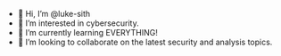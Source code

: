 - 👋 Hi, I’m @luke-sith
- 👀 I’m interested in cybersecurity.
- 🌱 I’m currently learning EVERYTHING!
- 💞️ I’m looking to collaborate on the latest security and analysis topics.

<!---
luke-sith/luke-sith is a ✨ special ✨ repository because its `README.md` (this file) appears on your GitHub profile.
You can click the Preview link to take a look at your changes.
--->
